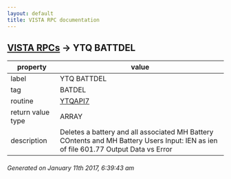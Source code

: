 ```yaml
---
layout: default
title: VISTA RPC documentation
---
```




## [VISTA RPCs](TableOfContent.md) &#8594; YTQ BATTDEL 

 property | value 
--- | --- 
 label | YTQ BATTDEL
 tag | BATDEL
 routine | [YTQAPI7](http://code.osehra.org/dox/Routine_YTQAPI7_source.html)
 return value type | ARRAY
 description | Deletes a battery and all associated MH Battery COntents and MH Battery Users     Input: IEN as ien of file 601.77    Output Data vs Error




 ###### Generated on January 11th 2017, 6:39:43 am